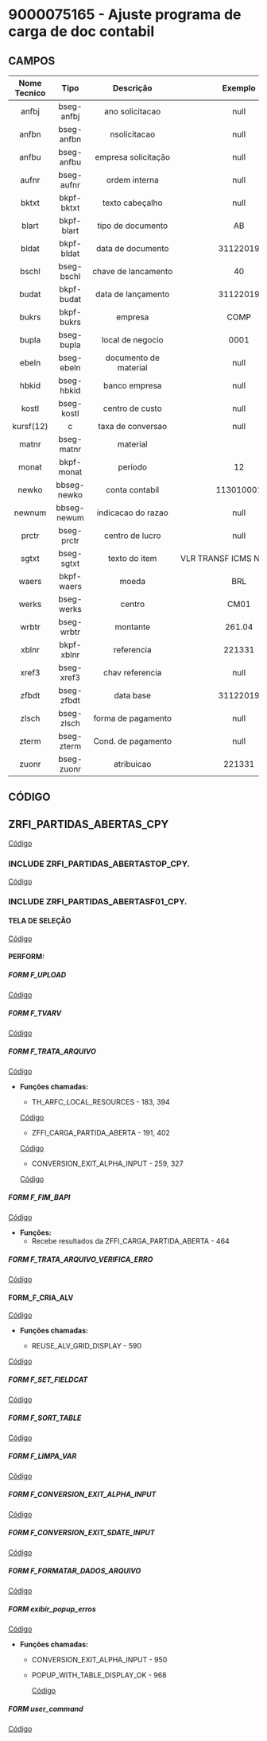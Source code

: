 # 9000075165 - Ajuste programa de carga de doc contabil

## CAMPOS

Nome Tecnico  |Tipo	        |Descrição 	          |Exemplo
:-----------: | :----------:|:-------------------:|:-----------:
anfbj	    |bseg-anfbj	|ano solicitacao	|null 
anfbn	    |bseg-anfbn	|nsolicitacao	|null 
anfbu	    |bseg-anfbu	|empresa solicitação	|null 
aufnr	    |bseg-aufnr	|ordem interna	|null 
bktxt	    |bkpf-bktxt	|texto cabeçalho	|null 
blart	    |bkpf-blart	|tipo de documento	|AB 
bldat	    |bkpf-bldat	|data de documento	|31122019 
bschl	    |bseg-bschl	|chave de lancamento	|40 
budat	    |bkpf-budat	|data de lançamento	|31122019 
bukrs	    |bkpf-bukrs	|empresa	|COMP 
bupla	    |bseg-bupla	|local de negocio	|0001 
ebeln	    |bseg-ebeln	|documento de material	|null	 
hbkid	    |bseg-hbkid	|banco empresa	|null 
kostl	    |bseg-kostl	|centro de custo	|null 
kursf(12)	|c	|taxa de conversao	|null 
matnr	    |bseg-matnr	|material|	
monat	    |bkpf-monat	|periodo	|12 
newko	    |bbseg-newko	|conta contabil	|113010001 
newnum	    |bbseg-newum	|indicacao do razao	|null 
prctr	    |bseg-prctr	|centro de lucro	|null 
sgtxt	    |bseg-sgtxt	|texto do item	|VLR TRANSF ICMS NF 221331
waers	    |bkpf-waers	|moeda|	BRL 
werks	    |bseg-werks	|centro	|CM01 
wrbtr	    |bseg-wrbtr	|montante|	261.04 
xblnr	    |bkpf-xblnr|	referencia|	221331 
xref3	    |bseg-xref3	|chav referencia	|null 
zfbdt	    |bseg-zfbdt|	data base	|31122019 
zlsch	    |bseg-zlsch|	forma de pagamento|	null 
zterm	    |bseg-zterm	|Cond. de pagamento	|null 
zuonr	    |bseg-zuonr|	atribuicao|	221331 


## CÓDIGO



## ZRFI_PARTIDAS_ABERTAS_CPY

 [Código](https://github.com/danielasalomao/ajustecarga/blob/master/ZRFI_PARTIDAS_ABERTAS_cpy.txt)

### INCLUDE ZRFI_PARTIDAS_ABERTASTOP_CPY.

 [Código](https://github.com/danielasalomao/ajustecarga/blob/master/Include_ZRFI_PARTIDASTOP_CPY.txt)    

### INCLUDE ZRFI_PARTIDAS_ABERTASF01_CPY.

####  TELA DE SELEÇÃO

  [Código](https://github.com/danielasalomao/ajustecarga/blob/master/teladeselecao.txt)

####  PERFORM:

##### FORM F_UPLOAD

 [Código](https://github.com/danielasalomao/ajustecarga/blob/master/form_f_upload.txt)

##### FORM F_TVARV

 [Código](https://github.com/danielasalomao/ajustecarga/blob/master/form_f_tvarv.txt)

##### FORM F_TRATA_ARQUIVO

 [Código](https://github.com/danielasalomao/ajustecarga/blob/master/f_trata_arquivo.txt)
 
 * **Funções chamadas:**<br>
    - TH_ARFC_LOCAL_RESOURCES - 183, 394
    
    [Código](https://github.com/danielasalomao/ajustecarga/blob/master/FUNCTION%20TH_ARFC_LOCAL_RESOURCES.txt)
    
    - ZFFI_CARGA_PARTIDA_ABERTA - 191, 402  
    
    [Código](https://github.com/danielasalomao/ajustecarga/blob/master/FUNCTION%20zffi_carga_partida_aberta.txt)
    
    - CONVERSION_EXIT_ALPHA_INPUT - 259, 327   
    
    [Código](https://github.com/danielasalomao/ajustecarga/blob/master/FUNCTION%20CONVERSION_EXIT_ALPHA_INPUT.txt)
 

##### FORM F_FIM_BAPI

 [Código](https://github.com/danielasalomao/ajustecarga/blob/master/form_f_fim_bapi.txt)
 
  * **Funções:**<br>
      - Recebe resultados da ZFFI_CARGA_PARTIDA_ABERTA - 464

##### FORM F_TRATA_ARQUIVO_VERIFICA_ERRO

 [Código](https://github.com/danielasalomao/ajustecarga/blob/master/f_trata_arquivo_verfifica_erro.txt)

#### FORM_F_CRIA_ALV

 [Código](https://github.com/danielasalomao/ajustecarga/blob/master/form_f_cria_alv.txt)
 
   * **Funções chamadas:**<br>
   
       - REUSE_ALV_GRID_DISPLAY - 590
   
   [Código]( https://github.com/danielasalomao/ajustecarga/blob/master/function%20reuse_alv_grid_display.txt)

##### FORM F_SET_FIELDCAT

 [Código](https://github.com/danielasalomao/ajustecarga/blob/master/form_f_set_fieldcast.txt)
 
##### FORM F_SORT_TABLE

 [Código](https://github.com/danielasalomao/ajustecarga/blob/master/form_f_sort_table.txt)

##### FORM F_LIMPA_VAR

 [Código](https://github.com/danielasalomao/ajustecarga/blob/master/form_f_limpa_var.txt)

##### FORM F_CONVERSION_EXIT_ALPHA_INPUT

 [Código](https://github.com/danielasalomao/ajustecarga/blob/master/f_conversion_exit_alpha_input.txt)

##### FORM F_CONVERSION_EXIT_SDATE_INPUT

 [Código](https://github.com/danielasalomao/ajustecarga/blob/master/f_conversion_exit_sdate_input.txt)

##### FORM F_FORMATAR_DADOS_ARQUIVO

 [Código](https://github.com/danielasalomao/ajustecarga/blob/master/f_formatar_dados_arquivo.txt)
 
 ##### FORM exibir_popup_erros
 
  [Código](https://github.com/danielasalomao/ajustecarga/blob/master/f_exibir_popup_erros.txt)
  
  * **Funções chamadas:**<br>
     - CONVERSION_EXIT_ALPHA_INPUT - 950
     - POPUP_WITH_TABLE_DISPLAY_OK - 968
   
       [Código](https://github.com/danielasalomao/ajustecarga/blob/master/FUNCTION%20POPUP_WITH_TABLE_DISPLAY_OK.txt)
 
 ##### FORM user_command
 
  [Código](https://github.com/danielasalomao/ajustecarga/blob/master/f_user_command.txt)
    
